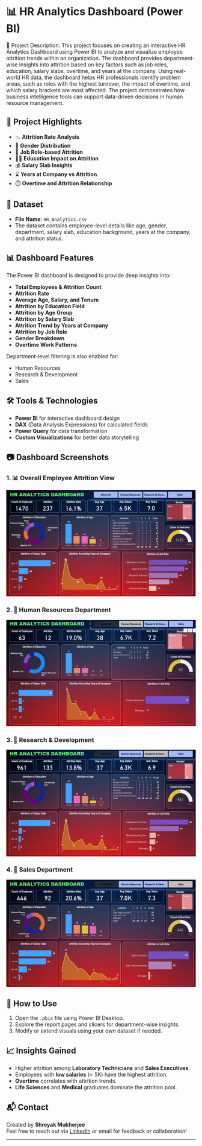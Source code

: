 # 📊 HR Analytics Dashboard (Power BI)

📝 Project Description:
This project focuses on creating an interactive HR Analytics Dashboard using Power BI to analyze and visualize employee attrition trends within an organization. The dashboard provides department-wise insights into attrition based on key factors such as job roles, education, salary slabs, overtime, and years at the company. Using real-world HR data, the dashboard helps HR professionals identify problem areas, such as roles with the highest turnover, the impact of overtime, and which salary brackets are most affected. The project demonstrates how business intelligence tools can support data-driven decisions in human resource management.
## 📌 Project Highlights

- 📉 **Attrition Rate Analysis**
- 👥 **Gender Distribution**
- 💼 **Job Role-based Attrition**
- 🧑‍🎓 **Education Impact on Attrition**
- 💰 **Salary Slab Insights**
- ⌛ **Years at Company vs Attrition**
- ⏱️ **Overtime and Attrition Relationship**

## 📁 Dataset

- **File Name**: `HR_Analytics.csv`
- The dataset contains employee-level details like age, gender, department, salary slab, education background, years at the company, and attrition status.

## 📊 Dashboard Features

The Power BI dashboard is designed to provide deep insights into:

- **Total Employees & Attrition Count**
- **Attrition Rate**
- **Average Age, Salary, and Tenure**
- **Attrition by Education Field**
- **Attrition by Age Group**
- **Attrition by Salary Slab**
- **Attrition Trend by Years at Company**
- **Attrition by Job Role**
- **Gender Breakdown**
- **Overtime Work Patterns**

Department-level filtering is also enabled for:
- Human Resources
- Research & Development
- Sales


## 🛠️ Tools & Technologies

- **Power BI** for interactive dashboard design
- **DAX** (Data Analysis Expressions) for calculated fields
- **Power Query** for data transformation
- **Custom Visualizations** for better data storytelling

## 📷 Dashboard Screenshots

### 1. 📊 Overall Employee Attrition View  
![Main Dashboard](./Screenshot%202025-06-13%20144333.png)

### 2. 📁 Human Resources Department  
![HR View](./Screenshot%202025-06-13%20144357.png)

### 3. 🔬 Research & Development  
![R&D View](./Screenshot%202025-06-13%20144431.png)

### 4. 💼 Sales Department  
![Sales View](./Screenshot%202025-06-13%20144454.png)

## 🚀 How to Use

1. Open the `.pbix` file using Power BI Desktop.
2. Explore the report pages and slicers for department-wise insights.
3. Modify or extend visuals using your own dataset if needed.

## 📈 Insights Gained

- Higher attrition among **Laboratory Technicians** and **Sales Executives**.
- Employees with **low salaries** (< 5K) have the highest attrition.
- **Overtime** correlates with attrition trends.
- **Life Sciences** and **Medical** graduates dominate the attrition pool.

## 📬 Contact

Created by **Shreyak Mukherjee**  
Feel free to reach out via [LinkedIn](https://linkedin.com/in/your-profile) or email for feedback or collaboration!

---

